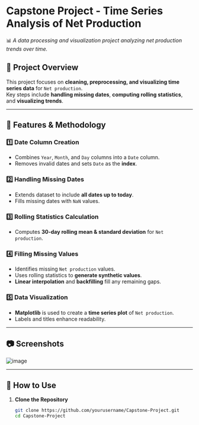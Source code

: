 # **Capstone Project - Time Series Analysis of Net Production**
📊 *A data processing and visualization project analyzing net production trends over time.*

## **📌 Project Overview**
This project focuses on **cleaning, preprocessing, and visualizing time series data** for `Net production`.  
Key steps include **handling missing dates**, **computing rolling statistics**, and **visualizing trends**.

---

## **🔧 Features & Methodology**

### **1️⃣ Date Column Creation**
- Combines `Year`, `Month`, and `Day` columns into a `Date` column.
- Removes invalid dates and sets `Date` as the **index**.

### **2️⃣ Handling Missing Dates**
- Extends dataset to include **all dates up to today**.
- Fills missing dates with `NaN` values.

### **3️⃣ Rolling Statistics Calculation**
- Computes **30-day rolling mean & standard deviation** for `Net production`.

### **4️⃣ Filling Missing Values**
- Identifies missing `Net production` values.
- Uses rolling statistics to **generate synthetic values**.
- **Linear interpolation** and **backfilling** fill any remaining gaps.

### **5️⃣ Data Visualization**
- **Matplotlib** is used to create a **time series plot** of `Net production`.
- Labels and titles enhance readability.

---

## **📷 Screenshots**
![image](https://github.com/user-attachments/assets/0e04433c-c911-4a08-a7d8-678380fe7121)


---

## **🚀 How to Use**
1. **Clone the Repository**  
   ```sh
   git clone https://github.com/yourusername/Capstone-Project.git
   cd Capstone-Project



